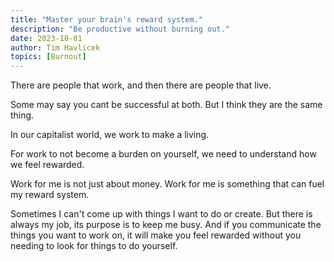 ```yaml
---
title: "Master your brain's reward system."
description: "Be productive without burning out."
date: 2023-10-01
author: Tim Havlicek
topics: [Burnout]
---
```


There are people that work, and then there are people that live.

Some may say you cant be successful at both. But I think they are the same thing.

In our capitalist world, we work to make a living.

For work to not become a burden on yourself, we need to understand how we feel rewarded.

Work for me is not just about money. Work for me is something that can fuel my reward system.

Sometimes I can't come up with things I want to do or create. But there is always my job, its purpose is to keep me busy. And if you communicate the things you want to work on, it will make you feel rewarded without you needing to look for things to do yourself.
